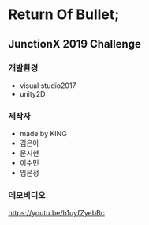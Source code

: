 # Return Of Bullet;
####
## JunctionX 2019 Challenge

###
### 개발환경
- visual studio2017
- unity2D

###
### 제작자
- made by KING
- 김은아
- 문지현
- 이수민
- 임은정


###
### 데모비디오
https://youtu.be/h1uyfZyebBc 

